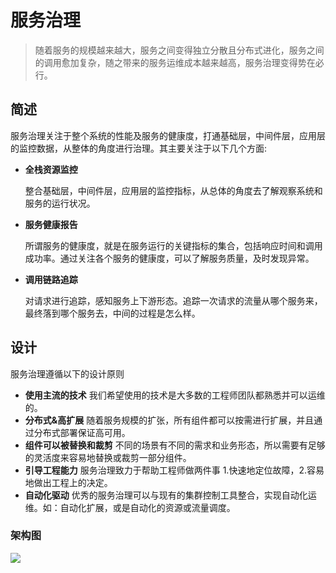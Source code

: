 # 服务治理

> 随着服务的规模越来越大，服务之间变得独立分散且分布式进化，服务之间的调用愈加复杂，随之带来的服务运维成本越来越高，服务治理变得势在必行。

## 简述

服务治理关注于整个系统的性能及服务的健康度，打通基础层，中间件层，应用层的监控数据，从整体的角度进行治理。其主要关注于以下几个方面:

- **全栈资源监控**

  整合基础层，中间件层，应用层的监控指标，从总体的角度去了解观察系统和服务的运行状况。

- **服务健康报告**

  所谓服务的健康度，就是在服务运行的关键指标的集合，包括响应时间和调用成功率。通过关注各个服务的健康度，可以了解服务质量，及时发现异常。

- **调用链路追踪**

  对请求进行追踪，感知服务上下游形态。追踪一次请求的流量从哪个服务来，最终落到哪个服务去，中间的过程是怎么样。

## 设计

服务治理遵循以下的设计原则

- **使用主流的技术**  我们希望使用的技术是大多数的工程师团队都熟悉并可以运维的。
- **分布式&高扩展**  随着服务规模的扩张，所有组件都可以按需进行扩展，并且通过分布式部署保证高可用。
- **组件可以被替换和裁剪**  不同的场景有不同的需求和业务形态，所以需要有足够的灵活度来容易地替换或裁剪一部分组件。
- **引导工程能力**  服务治理致力于帮助工程师做两件事 1.快速地定位故障，2.容易地做出工程上的决定。
- **自动化驱动**  优秀的服务治理可以与现有的集群控制工具整合，实现自动化运维。如：自动化扩展，或是自动化的资源或流量调度。

### 架构图

![](http://www.processon.com/chart_image/597fec9de4b03afe82641eca.png)

